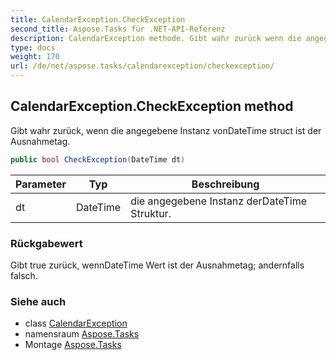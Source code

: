 ```yaml
---
title: CalendarException.CheckException
second_title: Aspose.Tasks für .NET-API-Referenz
description: CalendarException methode. Gibt wahr zurück wenn die angegebene Instanz vonDateTime struct ist der Ausnahmetag.
type: docs
weight: 170
url: /de/net/aspose.tasks/calendarexception/checkexception/
---
```

## CalendarException.CheckException method

Gibt wahr zurück, wenn die angegebene Instanz vonDateTime struct ist der Ausnahmetag.

```csharp
public bool CheckException(DateTime dt)
```

| Parameter | Typ | Beschreibung |
| --- | --- | --- |
| dt | DateTime | die angegebene Instanz derDateTime Struktur. |

### Rückgabewert

Gibt true zurück, wennDateTime Wert ist der Ausnahmetag; andernfalls falsch.

### Siehe auch

* class [CalendarException](../)
* namensraum [Aspose.Tasks](../../calendarexception/)
* Montage [Aspose.Tasks](../../../)


